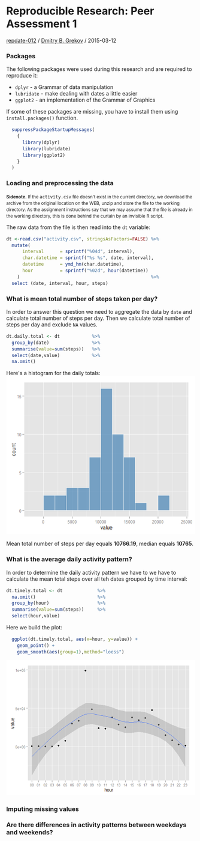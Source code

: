 # Reproducible Research: Peer Assessment 1

[repdate-012](https://www.coursera.org/course/repdata) /
[Dmitry B. Grekov](mailto:dmitry.grekov@gmail.com) /
2015-03-12


### Packages 
The following packages were used during this research and are required to reproduce it:  

- `dplyr` - a Grammar of data manipulation
- `lubridate` - make dealing with dates a little easier
- `ggplot2` - an implementation of the Grammar of Graphics

If some of these packages are missing, you have to install them using <code>install.packages()</code> function.  


```r
  suppressPackageStartupMessages(
    {
      library(dplyr)
      library(lubridate)
      library(ggplot2)
    }
  )
```

### Loading and preprocessing the data
<small>**Sidenote.** If the <tt>activity.csv</tt> file doesn't exist in the current directory, we download the archive from the original location on the WEB, unzip and store the file to the working directory. As the assignment instructions say that we may assume that the file is already in the working directory, this is done behind the curtain by an invisible R script.</small>



The raw data from the file is then read into the `dt` variable:

```r
dt <-read.csv("activity.csv", stringsAsFactors=FALSE) %>%
  mutate(
      interval      = sprintf("%04d", interval),
      char.datetime = sprintf("%s %s", date, interval),
      datetime      = ymd_hm(char.datetime),
      hour          = sprintf("%02d", hour(datetime))
    )                                                 %>%
  select (date, interval, hour, steps)
```



### What is mean total number of steps taken per day?
In order to answer this question we need to aggregate the data by `date` and calculate total number of steps per day. Then we calculate total number of steps per day and exclude `NA` values.


```r
dt.daily.total <- dt            %>%
  group_by(date)                %>%
  summarise(value=sum(steps))   %>%
  select(date,value)            %>%
  na.omit()         
```

Here's a histogram for the daily totals:  
![](PA1_template_files/figure-html/q1_hist-1.png) 



Mean total number of steps per day equals **10766.19**, median equals **10765**.

### What is the average daily activity pattern?
In order to determine the daily activity pattern we have to we have to calculate the mean total steps over all teh dates grouped by time interval:


```r
dt.timely.total <- dt             %>%
  na.omit()                       %>%
  group_by(hour)                  %>%
  summarise(value=sum(steps))     %>%
  select(hour,value)                
```


Here we build the plot:

```r
  ggplot(dt.timely.total, aes(x=hour, y=value)) +
    geom_point() +
    geom_smooth(aes(group=1),method="loess") 
```

![](PA1_template_files/figure-html/Q2_plot-1.png) 

### Imputing missing values



### Are there differences in activity patterns between weekdays and weekends?
